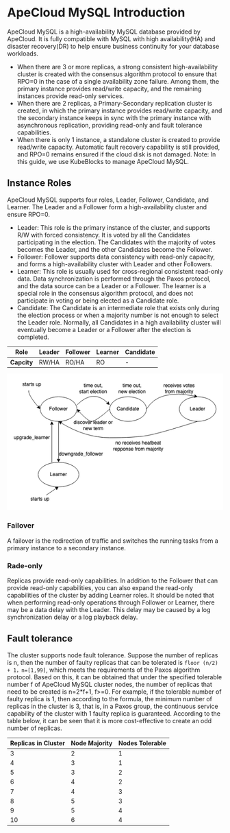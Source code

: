  # ApeCloud MySQL Introduction
ApeCloud MySQL is a high-availability MySQL database provided by ApeCloud. It is fully compatible with MySQL with high availability(HA) and disaster recovery(DR) to help ensure business continuity for your database workloads.
  - When there are 3 or more replicas,  a strong consistent high-availability cluster is created with the consensus algorithm protocol to ensure that RPO=0 in the case of a single availability zone failure. Among them, the primary instance provides read/write capacity, and the remaining instances provide read-only services.
  - When there are 2 replicas, a Primary-Secondary replication cluster is created, in which the primary instance provides read/write capacity, and the secondary instance keeps in sync with the primary instance with asynchronous replication, providing read-only and fault tolerance capabilities.
  - When there is only 1 instance, a standalone cluster is created to provide read/write capacity. Automatic fault recovery capability is still provided, and RPO=0 remains ensured if the cloud disk is not damaged.
Note: In this guide, we use KubeBlocks to manage ApeCloud MySQL.

## Instance Roles

ApeCloud MySQL supports four roles, Leader, Follower, Candidate, and Learner.  The Leader and a Follower form a high-availability cluster and ensure RPO=0.
- Leader: This role is the primary instance of the cluster, and supports R/W with forced consistency. It is voted by all the Candidates participating in the election. The Candidates with the majority of votes becomes the Leader, and the other Candidates become the Follower.
- Follower: Follower supports data consistency with read-only capacity, and forms a high-availability cluster with Leader and other Followers.
- Learner: This role is usually used for cross-regional consistent read-only data. Data synchronization is performed through the Paxos protocol, and the data source can be a Leader or a Follower. The learner is a special role in the consensus algorithm protocol, and does not participate in voting or being elected as a Candidate role.
- Candidate: The Candidate is an intermediate role that exists only during the election process or when a majority number is not enough to select the Leader role.  Normally, all Candidates in a high availability cluster will eventually become a Leader or a Follower after the election is completed.

 Role |  Leader |Follower | Learner | Candidate | 
  ---- |----| ----|----|----|
  **Capcity**|RW/HA|RO/HA|RO|-|

![Role_changing](../../image/role_changing.png)

### Failover

A failover is the redirection of traffic and switches the running tasks from a primary instance to a secondary instance. 

### Rade-only

Replicas provide read-only capabilities. In addition to the Follower that can provide read-only capabilities, you can also expand the read-only capabilities of the cluster by adding Learner roles. It should be noted that when performing read-only operations through Follower or Learner, there may be a data delay with the Leader. This delay may be caused by a log synchronization delay or a log playback delay.

## Fault tolerance

The cluster supports node fault tolerance. Suppose the number of replicas is n, then the number of faulty replicas that can be tolerated is `floor (n/2) + 1，n=[1,99]`, which meets the requirements of the Paxos algorithm protocol. Based on this, it can be obtained that under the specified tolerable number f of ApeCloud MySQL cluster nodes, the number of replicas that need to be created is n=2*f+1, f>=0. For example, if the tolerable number of faulty replica is 1, then according to the formula, the minimum number of replicas in the cluster is 3, that is, in a Paxos group, the continuous service capability of the cluster with 1 faulty replica is guaranteed. According to the table below, it can be seen that it is more cost-effective to create an odd number of replicas.

 Replicas in Cluster | Node Majority | Nodes Tolerable | 
  ---- |----| ----|
  3 | 2 | 1 |
  4 | 3 | 1 |
  5 | 3 | 2 |
  6 | 4 | 2 |
  7 | 4 | 3 |
  8 | 5 | 3 |
  9 | 5 | 4 |
  10 | 6 | 4 |